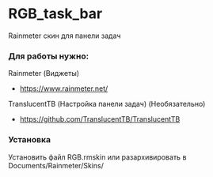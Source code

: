 # RGB_task_bar

Rainmeter скин для панели задач

### Для работы нужно:

Rainmeter (Виджеты)
- https://www.rainmeter.net/

TranslucentTB (Настройка панели задач) (Необязательно)
- https://github.com/TranslucentTB/TranslucentTB

### Установка

Установить файл RGB.rmskin или разархивировать в Documents/Rainmeter/Skins/

